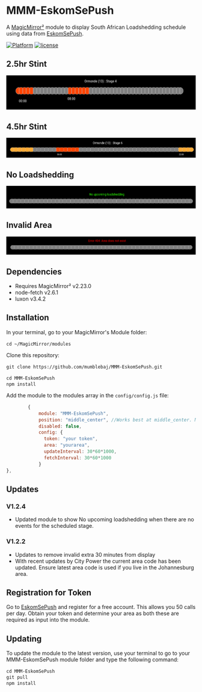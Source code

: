 # MMM-EskomSePush

A [MagicMirror²](https://magicmirror.builders) module to display South African Loadshedding schedule using data from [EskomSePush](https://eskomsepush.gumroad.com/l/api).

[![Platform](https://img.shields.io/badge/platform-MagicMirror-informational)](https://MagicMirror.builders)
[![license](https://img.shields.io/github/license/mashape/apistatus.svg)](LICENSE)

## 2.5hr Stint

![Example](images/image-1.png)

## 4.5hr Stint

![Example](images/image-2.png)

## No Loadshedding

![Example](images/image-3.png)

## Invalid Area

![Example](images/image-4.png)

## Dependencies
- Requires MagicMirror² v2.23.0
- node-fetch v2.6.1
- luxon v3.4.2

## Installation

In your terminal, go to your MagicMirror's Module folder:
````
cd ~/MagicMirror/modules
````

Clone this repository:
````
git clone https://github.com/mumblebaj/MMM-EskomSePush.git
````
````
cd MMM-EskomSePush
npm install
````

Add the module to the modules array in the `config/config.js` file:
````javascript
        {
            module: "MMM-EskomSePush",
            position: "middle_center", //Works best at middle_center. May not display all that well in other positions
            disabled: false,
            config: {
              token: "your token",
              area: "yourarea",
              updateInterval: 30*60*1000,
              fetchInterval: 30*60*1000
            }
},
````
## Updates

### V1.2.4
- Updated module to show No upcoming loadshedding when there are no events for the scheduled stage.

### V1.2.2
- Updates to remove invalid extra 30 minutes from display
- With recent updates by City Power the current area code has been updated. Ensure latest area code is used if you live in the Johannesburg area.

## Registration for Token
Go to [EskomSePush](https://eskomsepush.gumroad.com/l/api) and register for a free account. This allows you 50 calls per day. Obtain your token and determine your area as both these are required as input into the module.

## Updating

To update the module to the latest version, use your terminal to go to your MMM-EskomSePush module folder and type the following command:

````
cd MMM-EskomSePush
git pull
npm install

```` 